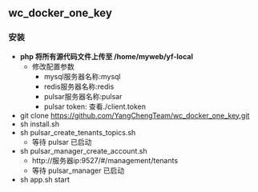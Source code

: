## wc_docker_one_key

### 安装
-  **php 将所有源代码文件上传至 /home/myweb/yf-local**
   - 修改配置参数
      - mysql服务器名称:mysql
      - redis服务器名称:redis
      - pulsar服务器名称:pulsar
      - pulsar token: 查看./client.token
-  git clone https://github.com/YangChengTeam/wc_docker_one_key.git
-  sh install.sh
-  sh pulsar_create_tenants_topics.sh
   - 等待 pulsar 已启动
-  sh pulsar_manager_create_account.sh 
   - http://服务器ip:9527/#/management/tenants
   - 等待 pulsar_manager 已启动
-  sh app.sh start

